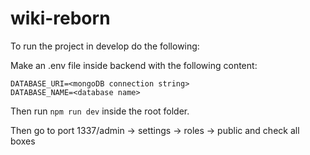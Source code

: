 # wiki-reborn

To run the project in develop do the following:

Make an .env file inside backend with the following content:

```
DATABASE_URI=<mongoDB connection string>
DATABASE_NAME=<database name>
```

Then run `npm run dev` inside the root folder.

Then go to port 1337/admin -> settings -> roles -> public and check all boxes
